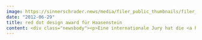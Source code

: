 ```yaml
---
image: https://sinnerschrader.news/media/filer_public_thumbnails/filer_public/83/40/83409da1-7c87-43a1-bbbe-1e9080ea8d60/varfoldersdjk8pxf42x64d8fxslz8jcc8fc0000gnttmpsgocrl__480x288_q85_crop_subsampling-2_upscale.png
date: "2012-06-29"
title: red dot design award für Haasenstein
content: <div class="newsbody"><p>Eine internationale Jury hat die <a href="http&#58;//haasenstein.com">Kreativagentur Haasenstein</a> mit dem <a href="http&#58;//de.red-dot.org/">red dot design award</a> ausgezeichnet. Haasenstein erhielt den red dot award&#58; communication design für seine Unternehmensgestaltung. Insgesamt hatten die Juroren über 6.800 eingereichte Arbeiten aus 43 Ländern zu bewerten.</p><p><strong>1855</strong> gründete Ferdinand Haasenstein in Hamburg-Altona die erste Werbeagentur Deutschlands. <strong>2011</strong> hat SinnerSchrader diese fast vergessene Geschichte wieder aufleben lassen - als <a href="http&#58;//haasenstein.com">Kreativagentur Haasenstein</a>&#58; <a href="http&#58;//haasenstein.com">http&#58;//haasenstein.com</a>.</p><p>Die <strong>Industrialisierung</strong> hatte 1855 den Markt so verändert, dass die Unternehmen eine neue Art der Kommunikation benötigten. Heute ist es die <strong>Digitalisierung</strong>, die die Beziehungen von Unternehmen und Marken zu den Konsumenten revolutioniert.</p><p>Damals wie heute steht Haasenstein für eine <strong>neue Art der Kommunikation</strong>. Um diese Herkunft zu unterstreichen, entschied sich Haasenstein bewusst gegen die moderne Gestaltung von Digitalagenturen. Das Resultat&#58; eine <strong>Kombination</strong> aus Analog á la 1855 und Digital von heute.</p></div>
---
```

